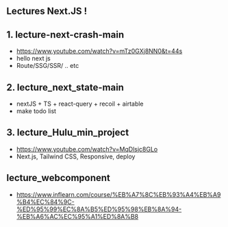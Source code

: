 ## Lectures Next.JS !

## 1. lecture-next-crash-main

- https://www.youtube.com/watch?v=mTz0GXj8NN0&t=44s
- hello next js
- Route/SSG/SSR/ .. etc

## 2. lecture_next_state-main

- nextJS + TS + react-query + recoil + airtable
- make todo list

## 3. lecture_Hulu_min_project

- https://www.youtube.com/watch?v=MqDlsjc8GLo
- Next.js, Tailwind CSS, Responsive, deploy

## lecture_webcomponent  
- https://www.inflearn.com/course/%EB%A7%8C%EB%93%A4%EB%A9%B4%EC%84%9C-%ED%95%99%EC%8A%B5%ED%95%98%EB%8A%94-%EB%A6%AC%EC%95%A1%ED%8A%B8  